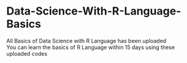 # Data-Science-With-R-Language-Basics
All Basics of Data Science with R Language has been uploaded <br> 
You can learn the basics of R Language within 15 days using these uploaded codes 
